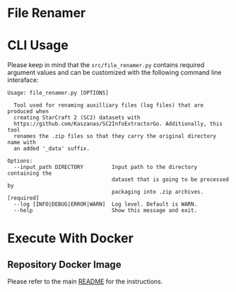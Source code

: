 # File Renamer

# CLI Usage

Please keep in mind that the  ```src/file_renamer.py``` contains required argument values and can be customized with the following command line interaface:
```
Usage: file_renamer.py [OPTIONS]

  Tool used for renaming auxilliary files (log files) that are produced when
  creating StarCraft 2 (SC2) datasets with
  https://github.com/Kaszanas/SC2InfoExtractorGo. Additionally, this tool
  renames the .zip files so that they carry the original directory name with
  an added '_data' suffix.

Options:
  --input_path DIRECTORY         Input path to the directory containing the
                                 dataset that is going to be processed by
                                 packaging into .zip archives.  [required]
  --log [INFO|DEBUG|ERROR|WARN]  Log level. Default is WARN.
  --help                         Show this message and exit.
```

# Execute With Docker

## Repository Docker Image

Please refer to the main [README](../../README.md) for the instructions.
